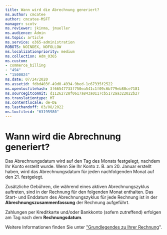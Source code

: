 ```yaml
---
title: Wann wird die Abrechnung generiert?
ms.author: cmcatee
author: cmcatee-MSFT
manager: scotv
ms.reviewer: jkinma, jmueller
ms.audience: Admin
ms.topic: article
ms.service: o365-administration
ROBOTS: NOINDEX, NOFOLLOW
ms.localizationpriority: medium
ms.collection: Adm_O365
ms.custom:
- commerce_billing
- "494"
- "1500024"
ms.date: 07/24/2020
ms.assetid: fdbd403f-49d0-4934-9bed-1c67335f2522
ms.openlocfilehash: 3f66547733f750ea541c1f09c6b779eb80ce7181
ms.sourcegitcommit: d11262728f0617a843a0117cb5172aa322022b27
ms.translationtype: MT
ms.contentlocale: de-DE
ms.lasthandoff: 03/08/2022
ms.locfileid: "63195980"
---
```

# <a name="when-is-the-billing-statement-generated"></a>Wann wird die Abrechnung generiert?

Das Abrechnungsdatum wird auf den Tag des Monats festgelegt, nachdem Ihr Konto erstellt wurde. Wenn Sie Ihr Konto z. B. am 20. Januar erstellt haben, wird das Abrechnungsdatum für jeden nachfolgenden Monat auf den 21. festgelegt.

Zusätzliche Gebühren, die während eines aktiven Abrechnungszyklus auftreten, sind in der Rechnung für den folgenden Monat enthalten. Das Start- und Enddatum des Abrechnungszyklus für jede Rechnung ist in der **Abrechnungszusammenfassung** der Rechnung aufgeführt.

Zahlungen per Kreditkarte und/oder Bankkonto (sofern zutreffend) erfolgen am Tag nach dem **Rechnungsdatum**.
  
Weitere Informationen finden Sie unter ["Grundlegendes zu Ihrer Rechnung](https://docs.microsoft.com/microsoft-365/commerce/billing-and-payments/understand-your-invoice2)".